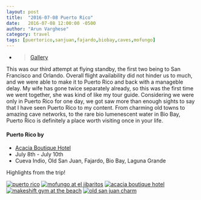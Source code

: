 ```yaml
---
layout: post
title:  "2016-07-08 Puerto Rico"
date:   2016-07-08 12:00:00 -0500
author: "Arun Varghese"
category: travel
tags: [puertorico,sanjuan,fajardo,biobay,caves,mofungo]
---
```


+ > [Gallery](http://imgur.com/a/CWr4t)

This was our third attempt at flying standby, the first two being to San Francisco and Orlando. Overall flight availability did not hinder us to much, and we were able to make it to Puerto Rico and back with a manageble delay. My wife has gone twice separately already, so this was the first time we went together, she was kind of like my tour guide. Considering we were only in Puerto Rico for one day, we got saw more than enough sights to say that I have seen Puerto Rico to my content. From charming old towns to amazing cave networks, to the rare bio lumenescent water in Bio Bay, Puerto Rico is definitely a place worth visiting once in your life.

#### Puerto Rico by <i class="fa fa-fw fa-plane"></i> 
+ <i class="fa fa-fw fa-bed"></i> [Acacia Boutique Hotel](http://acaciaboutiquehotel.com/)
+ <i class="fa fa-fw fa-calendar"></i> July 8th - July 10th
+ <i class="fa fa-fw fa-map-marker"></i> Cueva Indio, Old San Juan, Fajardo, Bio Bay, Laguna Grande

Highlights from the trip!

<div class="img-container">
	<a target="_blank" href="http://i.imgur.com/R1KRe85.jpg"><img class="img-travel" src="http://i.imgur.com/R1KRe85h.jpg" alt
	="puerto rico"/></a>
	<a target="_blank" href="http://i.imgur.com/HXRkTej.jpg"><img class="img-travel" src="http://i.imgur.com/HXRkTejh.jpg" alt="mofungo at el jibaritos"/></a>
	<a target="_blank" href="http://i.imgur.com/nXpu77o.jpg"><img class="img-travel" src="http://i.imgur.com/nXpu77oh.jpg" alt="acacia boutique hotel"/></a>
	<a target="_blank" href="http://i.imgur.com/4XeJnyk.jpg"><img class="img-travel" src="http://i.imgur.com/4XeJnyk.jpg" alt="makeshift gym at the beach"/></a>
	<a target="_blank" href="http://i.imgur.com/T6PhmXy.jpg"><img class="img-travel" src="http://i.imgur.com/T6PhmXyh.jpg" alt="old san juan charm"/></a>
</div>





